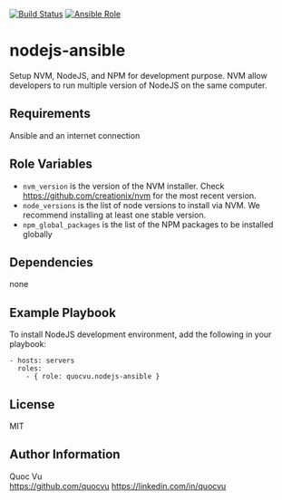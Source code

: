 [![Build Status](https://img.shields.io/travis/quocvu/nodejs-ansible.svg)](https://travis-ci.org/quocvu/nodejs-ansible)
[![Ansible Role](https://img.shields.io/ansible/role/19878.svg)](https://galaxy.ansible.com/quocvu/nodejs-ansible)

nodejs-ansible
==============

Setup NVM, NodeJS, and NPM for development purpose. NVM allow developers to
run multiple version of NodeJS on the same computer.

Requirements
------------

Ansible and an internet connection

Role Variables
--------------

* `nvm_version` is the version of the NVM installer. Check <https://github.com/creationix/nvm> for the most recent version.
* `node_versions` is the list of node versions to install via NVM. We recommend installing at least one stable version.
* `npm_global_packages` is the list of the NPM packages to be installed globally

Dependencies
------------

none

Example Playbook
----------------

To install NodeJS development environment, add the following in your playbook:

```
- hosts: servers
  roles:
    - { role: quocvu.nodejs-ansible }
```

License
-------

MIT

Author Information
------------------

Quoc Vu  
https://github.com/quocvu
https://linkedin.com/in/quocvu  
